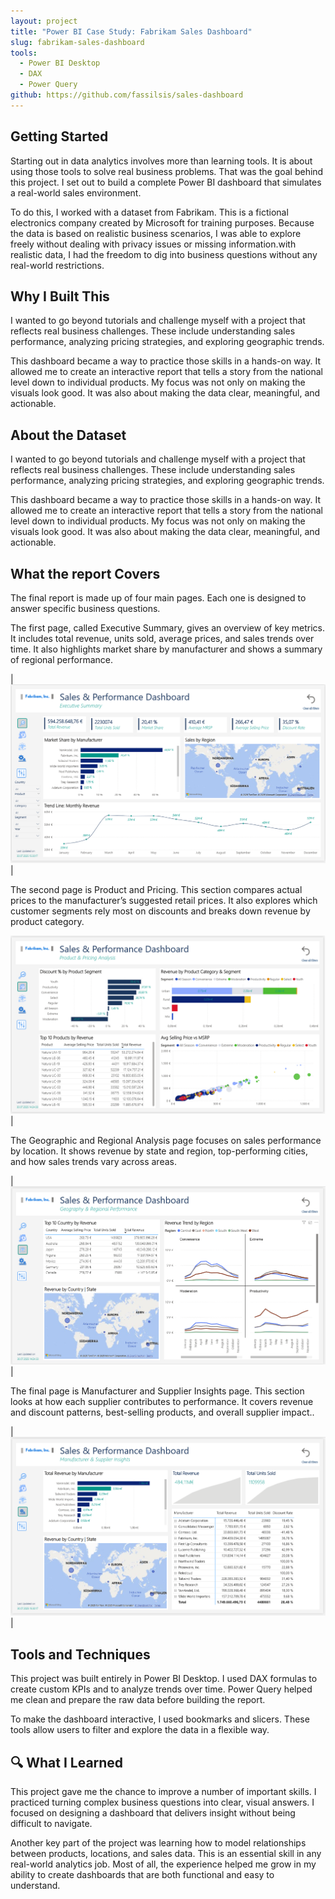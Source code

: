 ```yaml
---
layout: project
title: "Power BI Case Study: Fabrikam Sales Dashboard"
slug: fabrikam-sales-dashboard
tools:
  - Power BI Desktop
  - DAX
  - Power Query
github: https://github.com/fassilsis/sales-dashboard
---
```


## Getting Started

Starting out in data analytics involves more than learning tools. It is about using those tools to solve real business problems. That was the goal behind this project. I set out to build a complete Power BI dashboard that simulates a real-world sales environment.

To do this, I worked with a dataset from Fabrikam. This is a fictional electronics company created by Microsoft for training purposes. Because the data is based on realistic business scenarios, I was able to explore freely without dealing with privacy issues or missing information.with realistic data, I had the freedom to dig into business questions without any real-world restrictions.

## Why I Built This

I wanted to go beyond tutorials and challenge myself with a project that reflects real business challenges. These include understanding sales performance, analyzing pricing strategies, and exploring geographic trends.

This dashboard became a way to practice those skills in a hands-on way. It allowed me to create an interactive report that tells a story from the national level down to individual products. My focus was not only on making the visuals look good. It was also about making the data clear, meaningful, and actionable.


## About the Dataset

I wanted to go beyond tutorials and challenge myself with a project that reflects real business challenges. These include understanding sales performance, analyzing pricing strategies, and exploring geographic trends.

This dashboard became a way to practice those skills in a hands-on way. It allowed me to create an interactive report that tells a story from the national level down to individual products. My focus was not only on making the visuals look good. It was also about making the data clear, meaningful, and actionable.

## What the report Covers


The final report is made up of four main pages. Each one is designed to answer specific business questions.

The first page, called Executive Summary, gives an overview of key metrics. It includes total revenue, units sold, average prices, and sales trends over time. It also highlights market share by manufacturer and shows a summary of regional performance.

| ![](https://raw.githubusercontent.com/fassilsis/sales-dashboard/main/screenshots/executive-summary-with-filters-on.png) |

The second page is Product and Pricing. This section compares actual prices to the manufacturer’s suggested retail prices. It also explores which customer segments rely most on discounts and breaks down revenue by product category.

![](https://raw.githubusercontent.com/fassilsis/sales-dashboard/main/screenshots/ppa.png) |
 

The Geographic and Regional Analysis page focuses on sales performance by location. It shows revenue by state and region, top-performing cities, and how sales trends vary across areas.

| ![](https://raw.githubusercontent.com/fassilsis/sales-dashboard/main/screenshots/gra.png) |

The final page is Manufacturer and Supplier Insights page. This section looks at how each supplier contributes to performance. It covers revenue and discount patterns, best-selling products, and overall supplier impact..

| ![](https://raw.githubusercontent.com/fassilsis/sales-dashboard/main/screenshots/msi.png) |

## Tools and Techniques

This project was built entirely in Power BI Desktop. I used DAX formulas to create custom KPIs and to analyze trends over time. Power Query helped me clean and prepare the raw data before building the report.

To make the dashboard interactive, I used bookmarks and slicers. These tools allow users to filter and explore the data in a flexible way.

## 🔍 What I Learned

This project gave me the chance to improve a number of important skills. I practiced turning complex business questions into clear, visual answers. I focused on designing a dashboard that delivers insight without being difficult to navigate.

Another key part of the project was learning how to model relationships between products, locations, and sales data. This is an essential skill in any real-world analytics job. Most of all, the experience helped me grow in my ability to create dashboards that are both functional and easy to understand.





